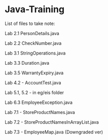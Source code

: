 # Java-Training


List of files to take note:

Lab 2.1 PersonDetails.java

Lab 2.2 CheckNumber.java

Lab 3.1 StringOperations.java

Lab 3.3 Duration.java

Lab 3.5 WarrantyExpiry.java

Lab 4.2 - AccountTest.java

Lab 5.1, 5.2 - in eg/eis folder

Lab 6.3 EmployeeException.java

Lab 7.1 - StoreProductNames.java

Lab 7.2 - StoreProductNamesInArrayList.java

Lab 7.3 - EmployeeMap.java (Downgraded ver)
